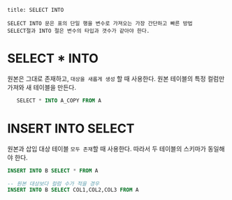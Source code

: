 ```ad-info SQL
title: SELECT INTO

SELECT INTO 문은 표의 단일 행을 변수로 가져오는 가장 간단하고 빠른 방법
SELECT절과 INTO 절은 변수의 타입과 갯수가 같아야 한다.

```


# SELECT * INTO 
원본은 그대로 존재하고, `대상을 새롭게 생성` 할 때 사용한다.
원본 테이블의 특정 컬럼만 가져와 새 테이블을 만든다.

```SQL
   SELECT * INTO A_COPY FROM A
```

# INSERT INTO SELECT
원본과 삽입 대상 테이블 `모두 존재`할 때 사용한다.
따라서 두 테이블의 스키마가 동일해야 한다.

```SQL
INSERT INTO B SELECT * FROM A
  
-- 원본 대상보다 컬럼 수가 적을 경우
INSERT INTO B SELECT COL1,COL2,COL3 FROM A
```

